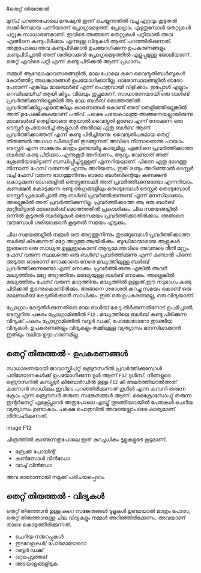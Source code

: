 #തെറ്റ് തിരുത്തൽ

മുന്പ് പറഞ്ഞപോലെ മനുഷ്യന്‍ ഇന്ന് ചെയ്യുന്നതില്‍ വച്ചു ഏറ്റവും കൂടുതല്‍ സങ്കീര്‍ണമായ പണിയാണ് പ്രോഗ്രമെഴുത്ത്. പ്രോഗ്രാം എഴുതുമ്പോള്‍ തെറ്റുകള്‍ പറ്റുക സാധാരണമാണ്. ഇവിടെ അങ്ങനെ തെറ്റുകള്‍ പറ്റിയാല്‍ അവ എങ്ങിനെ കണ്ടുപിടിക്കാം എന്നുള്ള വിദ്യകള്‍ ആണ് പറഞ്ഞിരിക്കുന്നത്. അതുപോലെ അവ കണ്ടുപിടിക്കാന്‍ ഉപയോഗിക്കുന്ന ഉപകരണങ്ങളും. കണ്ടുപിടിച്ചാല്‍ അത് ശരിയാക്കല്‍ പ്രോഗ്രമെഴുത്തില്‍ എളുപ്പമുള്ള ജോലിയാണ്. തെറ്റ് എവിടെ പറ്റി എന്ന് കണ്ടു പിടിക്കല്‍ ആണ് പ്രധാനം.

നമ്മൾ ആഘോഷാവസരങ്ങളിൽ, മാല പോലെ കുറെ വൈദ്യുതിബൾബുകൾ കോർത്തിട്ട അലങ്കാരങ്ങൾ ഉപയോഗിക്കാറില്ല. ഓരോസ്ഥലങ്ങളിൽ ഓരോ പേരാണ് എങ്കിലും മാലബൾബ് എന്ന് പൊതുവായി വിളിക്കാം. ഇപ്പോൾ എല്ലാം റെഡിമെയ്ഡ് ആയി കിട്ടും. വിലയും തുച്ഛമാണ്. സാധാരണയായി ഒരു ബൾബ് പ്രവർത്തിക്കുന്നില്ലെങ്കിൽ ആ മാല ബൾബ് മൊത്തത്തിൽ പ്രവർത്തിക്കില്ല.എന്തെങ്കിലും കാരണങ്ങൾ കൊണ്ട് അത് തെളിഞ്ഞില്ലെങ്കിൽ അത് ഉപേക്ഷിക്കുകയാണ് പതിവ്. പക്ഷെ പഴയകാലത്തു അങ്ങനെയല്ലായിരുന്നു. മാലബൾബ് തെളിയാതെ ആയാൽ വൈദ്യുതി ഉണ്ടോ എന്ന് നോക്കുന്ന ഒരു ടെസ്റ്റർ ഉപയോഗിച്ച് ആളുകൾ അതിലെ ഏതു ബൾബ് ആണ് പ്രവർത്തിക്കാത്തത് എന്ന് കണ്ടു പിടിച്ചിരുന്നു. വൈദ്യതിപരമായ തെറ്റ് തിരുത്തൽ അഥവാ ഡീബഗ്ഗിങ് തുടങ്ങുന്നത് അവിടെ നിന്നാണെന്നു പറയാം. ടെസ്റ്റർ എന്ന സങ്കേതം മാത്രം ഉണ്ടായിട്ടു കാര്യമില്ല, എങ്ങിനെ പ്രവർത്തിക്കാത്ത ബൾബ് കണ്ടു പിടിക്കാം എന്നുകൂടി അറിയണം. ആദ്യം വേണ്ടാത് അത് ശ്രേണിയായിട്ടാണ് ബന്ധിപ്പിച്ചിട്ടുള്ളത് എന്നറിയലാണ്. പിന്നെ ഏതു ഭാഗത്തു നിന്നാണ് ഫേസ് വരുന്നത് എന്നും അറിയണം. ഇത് രണ്ടും അറിഞ്ഞാൽ ടെസ്റ്റർ വച്ച് ഫേസ് വരുന്ന ഭാഗത്തുനിന്നും ഓരോ ബൾബിന്റെയും കണക്ഷൻ കൊടുക്കുന്ന ഭാഗങ്ങളിൽ തൊട്ടുനോക്കി അത് പ്രവർത്തിക്കുന്നുണ്ടോ എന്നറിയാം. കണക്ഷൻ കൊടുക്കുന്ന രണ്ടു അഗ്രങ്ങളിലും തൊടുമ്പോൾ ടെസ്റ്റർ തൊടുമ്പോൾ ടെസ്റ്റർ പ്രകാശിച്ചാൽ ആ ബൾബ് പ്രവർത്തിക്കുന്നുണ്ട് എന്ന് മനസിലാക്കാം. അല്ലെങ്കിൽ അത് പ്രവർത്തിക്കുന്നില്ല. പ്രവർത്തിക്കാത്ത ആ ഒരു ബൾബ് മാറ്റിയിട്ടാൽ മാലബൾബ് മൊത്തത്തിൽ പ്രകാശിക്കും. ചില സമയങ്ങളിൽ ഒന്നിൽ കൂടുതൽ ബൾബുകൾ ഒരേസമയം പ്രവർത്തിക്കാതിരിക്കാം. അങ്ങനെ വരുമ്പോൾ ശരിയാക്കാൻ കൂടുതൽ സമയം എടുക്കും. 

ചില സമയങ്ങളിൽ നമ്മൾ ഒരു അറ്റത്തുനിന്നും തുടങ്ങുമ്പോൾ പ്രവർത്തിക്കാത്ത ബൾബ് കിടക്കുന്നത് മറ്റേ അറ്റത്തു ആയിരിക്കും. ബുദ്ധിമാന്മാരായ ആളുകൾ ഇങ്ങനെ ഒരു സാധ്യത ഉള്ളതുകൊണ്ട് ആദ്യമേ അവിടെ അവരുടെ രീതി മറ്റും. ഫേസ് വരുന്ന സ്ഥലത്തെ ഒരു ബൾബ് പ്രവർത്തിക്കുന്നു എന്ന് കണ്ടാൽ പിന്നെ അടുത്ത ഓരോന്ന് നോക്കാതെ നേരെ മദ്ധ്യത്തിലുള്ള ബൾബ് പ്രവർത്തിക്കുന്നുണ്ടോ എന്ന് നോക്കും. പ്രവർത്തിക്കുന്നു എങ്കിൽ അവർ മദ്ധ്യത്തിനും മറ്റേ അറ്റത്തിനും മദ്ധ്യേയുള്ള ബൾബ് നോക്കും. അല്ലെങ്കിൽ മദ്ധ്യത്തിനും ഫേസ് വരുന്ന മാറ്റത്തിനും മദ്ധ്യത്തിൽ ഉള്ളത്.ഈ നടുഭാഗം കണ്ടു പിടിക്കൽ തുടന്നുകൊണ്ടിരിക്കും. അങ്ങനെ ശരാശരി കുറച്ചു സമയം കൊണ്ട് ഒരു മാലബൾബ് കേടുതീർക്കാൻ സാധിക്കും. ഇത് ഒരു ഉപകരണമല്ല, ഒരു വിദ്യയാണ്.

പ്രോഗ്രാം കേടുതീർക്കുന്നതിനെ മാല ബൾബ് കേടു തീർക്കുന്നതിനോട് ഉപമിച്ചാൽ, ടെസ്റ്ററിനു പകരം പ്രോഗ്രാമിങ്ങിൽ  `F12` . മദ്ധ്യത്തിലെ ബൾബ്  കണ്ടു പിടിക്കുന്ന വിദ്യക്ക് പകരം പ്രോഗ്രാമിങ്ങിൽ റബ്ബർ ഡക്ക്, പോമോടോറോ തുടങ്ങിയ വിദ്യകൾ. ഉപകരണങ്ങളും വിദ്യകളും തമ്മിലുള്ള വ്യത്യാസം മനസിലാക്കാൻ ഇതിലും വലിയ ഉദ്ദാഹരണമില്ല.  

## തെറ്റ് തിരുത്തൽ - ഉപകരണങ്ങൾ

സാധാരണയായി ജാവാസ്ക്രിപ്റ്റ് ബ്രൌസറില്‍ പ്രവര്‍ത്തിക്കുമ്പോള്‍ പരിശോദനകള്‍ക്ക് ഉപയോഗിക്കുന്ന ടൂള്‍ ആണ് `F12` ടൂള്‍സ്. നിങ്ങളുടെ ബ്രൌസറില്‍ കമ്പ്യൂട്ടര്‍ കീബോര്‍ഡില്‍ ഉള്ള `F12` കീ അമര്‍ത്തിയാല്‍അത് കാണാന്‍ സാധിക്കും.ഇവിടെ പറഞ്ഞിരിക്കുന്നത് ഗൂഗിള്‍ എന്ന കമ്പനി തരുന്ന ക്രോം എന്ന ബ്രൌസര്‍ തരുന്ന സങ്കേതങ്ങള്‍ ആണ്. മൈക്രോസോഫ്ട്‌ തരുന്ന ഇന്റര്‍നെറ്റ്‌ എക്സ്പ്ലോറര്‍ അതുപോലെ എഡ്ജ് തുടങ്ങിയവയില്‍ പേരുകള്‍ ചെറിയ വ്യത്യാസം ഉണ്ടാകാം. പക്ഷെ പൊതുവില്‍ അവയെല്ലാം ഒരേ കാര്യമാണ് നിര്‍വഹിക്കുന്നത്.

image F12

ചിത്രത്തില്‍ കാണുന്നതുപോലെ ഇത് കുറച്ചധികം ടൂളുകളുടെ കൂട്ടമാണ്.

- ബ്രേക്ക്‌ പോയിന്റ്‌
- കണ്‍സോള്‍ വിന്‍ഡോ 
- വാച്ച് വിന്‍ഡോ 

അവ ഓരോന്നായി നമുക്ക് പരിചയപ്പെടാം.
## തെറ്റ് തിരുത്തൽ - വിദ്യകള്‍

തെറ്റ് തിരുത്താൻ ഉള്ള കുറെ സങ്കേതങ്ങൾ ടൂളുകൾ ഉണ്ടായാൽ മാത്രം പോരാ, തെറ്റ് തിരുത്താനുള്ള ചില വിദ്യകളും നമ്മൾ അറിഞ്ഞിരിക്കേണം. അവയാണ് താഴെ കൊടുത്തിരിക്കുന്നത്.

- ചെറിയ സ്റെപ്പുകള്‍
- ഇടവേളകള്‍/ പോമൊടോറൊ
- റബ്ബര്‍ ഡക്ക്
- ഒറ്റപ്പെടുത്തല്
- അടയാളങ്ങളിടുക 